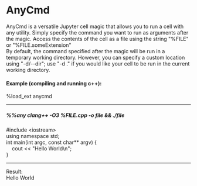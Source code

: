 # AnyCmd

AnyCmd is a versatile Jupyter cell magic that allows you to run a cell with any utility. Simply specify the command you want to run as arguments after the magic. Access the contents of the cell as a file using the string "%FILE" or "%FILE.someExtension"  
By default, the command specified after the magic will be run in a temporary working directory. However, you can specify a custom location using "-d/--dir"; use "-d ." if you would like your cell to be run in the current working directory. 

#### Example (compiling and running c++):  
%load_ext anycmd
___
##### %%any clang++ -O3 %FILE.cpp -o file && ./file

\#include \<iostream\>  
using namespace std;  
int main(int argc, const char** argv) {  
&nbsp;&nbsp;&nbsp;&nbsp;cout << "Hello World\n";  
}  
___
Result:  
Hello World  
